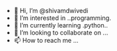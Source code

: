 - 👋 Hi, I’m @shivamdwivedi
- 👀 I’m interested in ..programming.
- 🌱 I’m currently learning .python..
- 💞️ I’m looking to collaborate on ...
- 📫 How to reach me ...

<!---
shivamdwived/shivamdwived is a ✨ special ✨ repository because its `README.md` (this file) appears on your GitHub profile.
You can click the Preview link to take a look at your changes.
--->
